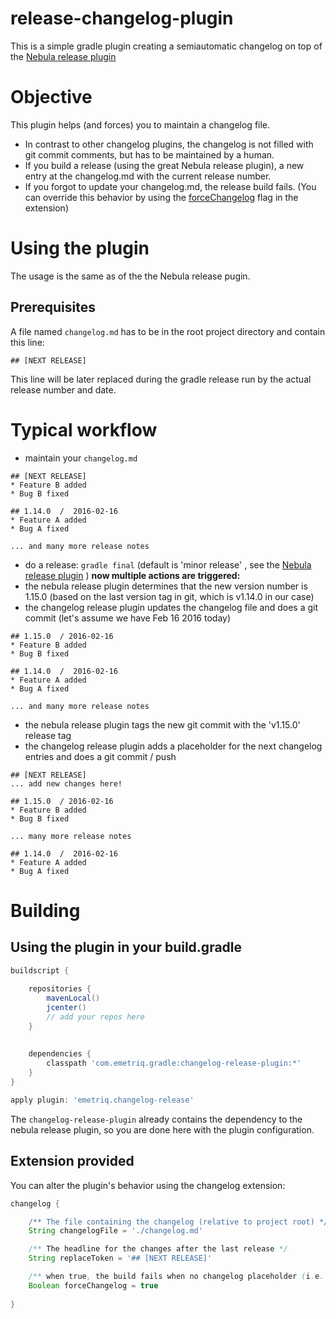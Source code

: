 release-changelog-plugin
========================

This is a simple gradle plugin creating a semiautomatic changelog on top of the [Nebula release plugin](https://github.com/nebula-plugins/nebula-release-plugin)

# Objective
This plugin helps (and forces) you to maintain a changelog file.
* In contrast to other changelog plugins, the changelog is not filled with git commit comments, but has to be maintained by a human. 
* If you build a release (using the great Nebula release plugin), a new entry at the changelog.md with the current release number.
* If you forgot to update your changelog.md, the release build fails. (You can override this behavior by using the [forceChangelog](#extension-provided) flag in the extension)

# Using the plugin
The usage is the same as of the the Nebula release pugin.

## Prerequisites
A file named `changelog.md` has to be in the root project directory and contain this line:
```
## [NEXT RELEASE]
```
This line will be later replaced during the gradle release run by the actual release number and date.

# Typical workflow
* maintain your `changelog.md`

```
## [NEXT RELEASE]
* Feature B added
* Bug B fixed

## 1.14.0  /  2016-02-16
* Feature A added
* Bug A fixed

... and many more release notes
```
* do a release: `gradle final` (default is 'minor release' , see the [Nebula release plugin](https://github.com/nebula-plugins/nebula-release-plugin) )
**now multiple actions are triggered:**
* the nebula release plugin determines that the new version number is 1.15.0 (based on the last version tag in git, which is v1.14.0 in our case)
* the changelog release plugin updates the changelog file and does a git commit (let's assume we have Feb 16 2016 today)

```
## 1.15.0  / 2016-02-16
* Feature B added
* Bug B fixed

## 1.14.0  /  2016-02-16
* Feature A added
* Bug A fixed

... and many more release notes
```

* the nebula release plugin tags the new git commit with the 'v1.15.0' release tag
* the changelog release plugin adds a placeholder for the next changelog entries and does a git commit / push

```
## [NEXT RELEASE]
... add new changes here!

## 1.15.0  / 2016-02-16
* Feature B added
* Bug B fixed

... many more release notes

## 1.14.0  /  2016-02-16
* Feature A added
* Bug A fixed
```
 

# Building

## Using the plugin in your build.gradle
```groovy
buildscript {
    
    repositories {
        mavenLocal()
        jcenter()
        // add your repos here
    }
            
            
    dependencies {
        classpath 'com.emetriq.gradle:changelog-release-plugin:*'
    }
}

apply plugin: 'emetriq.changelog-release'
```

The `changelog-release-plugin` already contains the dependency to the nebula release plugin, so you are done here with the plugin configuration. 

## Extension provided
You can alter the plugin's behavior using the changelog extension:

```groovy
changelog {

    /** The file containing the changelog (relative to project root) */
    String changelogFile = './changelog.md'

    /** The headline for the changes after the last release */
    String replaceToken = '## [NEXT RELEASE]'

    /** when true, the build fails when no changelog placeholder (i.e. replaceToken) exists in the changelog file */
    Boolean forceChangelog = true
    
}
```
